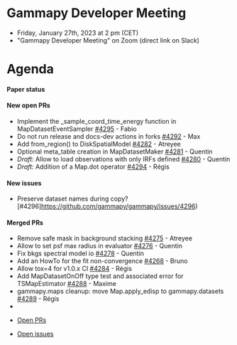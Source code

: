 
# Gammapy Developer Meeting

* Friday, January 27th, 2023 at 2 pm (CET)
* "Gammapy Developer Meeting" on Zoom (direct link on Slack)
# Agenda

#### Paper status


#### New open PRs
- Implement the _sample_coord_time_energy function in MapDatasetEventSampler [#4295](https://github.com/gammapy/gammapy/pull/4295) - Fabio
- Do not run release and docs-dev actions in forks [#4292](https://github.com/gammapy/gammapy/pull/4292) - Max
- Add from_region() to DiskSpatialModel [#4282](https://github.com/gammapy/gammapy/pull/4282) - Atreyee
- Optional meta_table creation in MapDatasetMaker [#4281](https://github.com/gammapy/gammapy/pull/4281) - Quentin
- *Draft:* Allow to load observations with only IRFs defined [#4280](https://github.com/gammapy/gammapy/pull/4280) - Quentin
- *Draft:* Addition of a Map.dot operator [#4294](https://github.com/gammapy/gammapy/pull/4294) - Régis

#### New issues
- Preserve dataset names during copy? [#4296]https://github.com/gammapy/gammapy/issues/4296)

#### Merged PRs
- Remove safe mask in background stacking [#4275](https://github.com/gammapy/gammapy/pull/4275) - Atreyee
- Allow to set psf max radius in evaluator [#4276](https://github.com/gammapy/gammapy/pull/4276) - Quentin
- Fix bkgs spectral model io [#4278](https://github.com/gammapy/gammapy/pull/4278) - Quentin
- Add an HowTo for the fit non-convergence [#4268](https://github.com/gammapy/gammapy/pull/4268) - Bruno
- Allow tox=4 for v1.0.x CI [#4284](https://github.com/gammapy/gammapy/pull/4284) - Régis
- Add MapDatasetOnOff type test and associated error for TSMapEstimator [#4288](https://github.com/gammapy/gammapy/pull/4288) - Maxime
- gammapy.maps cleanup: move Map.apply_edisp to gammapy.datasets [#4289](https://github.com/gammapy/gammapy/pull/4289) - Régis
- 

* [Open PRs](https://github.com/gammapy/gammapy/pulls)

* [Open issues](https://github.com/gammapy/gammapy/issues)
